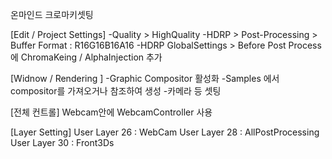 온마인드 크로마키셋팅

[Edit / Project Settings]
-Quality > HighQuality 
-HDRP > Post-Processing > Buffer Format : R16G16B16A16
-HDRP GlobalSettings > Before Post Process에 ChromaKeing / AlphaInjection 추가

[Widnow / Rendering ]
-Graphic Compositor 활성화
-Samples 에서 compositor를 가져오거나 참조하여 생성
-카메라 등 셋팅

[전체 컨트롤]
Webcam안에 WebcamController 사용

[Layer Setting]
User Layer 26 : WebCam
User Layer 28 : AllPostProcessing
User Layer 30 : Front3Ds
 